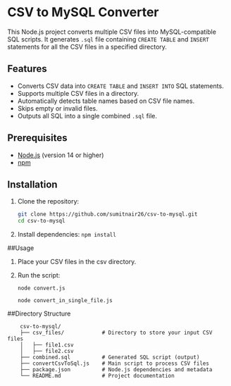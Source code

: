 # CSV to MySQL Converter

This Node.js project converts multiple CSV files into MySQL-compatible SQL scripts. It generates `.sql` file containing `CREATE TABLE` and `INSERT` statements for all the CSV files in a specified directory.

## Features

- Converts CSV data into `CREATE TABLE` and `INSERT INTO` SQL statements.
- Supports multiple CSV files in a directory.
- Automatically detects table names based on CSV file names.
- Skips empty or invalid files.
- Outputs all SQL into a single combined `.sql` file.

## Prerequisites

- [Node.js](https://nodejs.org/) (version 14 or higher)
- [npm](https://www.npmjs.com/)

## Installation

1. Clone the repository:
   ```bash
   git clone https://github.com/sumitnair26/csv-to-mysql.git
   cd csv-to-mysql
   
2. Install dependencies:
	`npm install`

##Usage

1. Place your CSV files in the csv directory.

2. Run the script:

	`node convert.js`
	
	`node convert_in_single_file.js`
	
##Directory Structure

		csv-to-mysql/
		├── csv_files/            # Directory to store your input CSV files
		│   ├── file1.csv
		│   ├── file2.csv
		├── combined.sql          # Generated SQL script (output)
		├── convertCsvToSql.js    # Main script to process CSV files
		├── package.json          # Node.js dependencies and metadata
		└── README.md             # Project documentation




